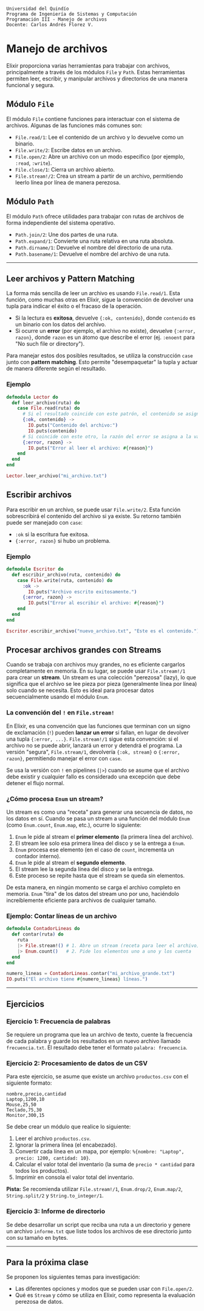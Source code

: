 ```
Universidad del Quindío
Programa de Ingeniería de Sistemas y Computación
Programación III - Manejo de archivos
Docente: Carlos Andrés Florez V.
```

# Manejo de archivos

Elixir proporciona varias herramientas para trabajar con archivos, principalmente a través de los módulos `File` y `Path`. Estas herramientas permiten leer, escribir, y manipular archivos y directorios de una manera funcional y segura.

## Módulo `File`

El módulo `File` contiene funciones para interactuar con el sistema de archivos. Algunas de las funciones más comunes son:

- `File.read/1`: Lee el contenido de un archivo y lo devuelve como un binario.
- `File.write/2`: Escribe datos en un archivo.
- `File.open/2`: Abre un archivo con un modo específico (por ejemplo, `:read`, `:write`).
- `File.close/1`: Cierra un archivo abierto.
- `File.stream!/2`: Crea un stream a partir de un archivo, permitiendo leerlo línea por línea de manera perezosa.

## Módulo `Path`

El módulo `Path` ofrece utilidades para trabajar con rutas de archivos de forma independiente del sistema operativo.

- `Path.join/2`: Une dos partes de una ruta.
- `Path.expand/1`: Convierte una ruta relativa en una ruta absoluta.
- `Path.dirname/1`: Devuelve el nombre del directorio de una ruta.
- `Path.basename/1`: Devuelve el nombre del archivo de una ruta.

---

## Leer archivos y Pattern Matching

La forma más sencilla de leer un archivo es usando `File.read/1`. Esta función, como muchas otras en Elixir, sigue la convención de devolver una tupla para indicar el éxito o el fracaso de la operación.

- Si la lectura es **exitosa**, devuelve `{:ok, contenido}`, donde `contenido` es un binario con los datos del archivo.
- Si ocurre un **error** (por ejemplo, el archivo no existe), devuelve `{:error, razon}`, donde `razon` es un átomo que describe el error (ej. `:enoent` para "No such file or directory").

Para manejar estos dos posibles resultados, se utiliza la construcción `case` junto con **pattern matching**. Esto permite "desempaquetar" la tupla y actuar de manera diferente según el resultado.

### Ejemplo

```elixir
defmodule Lector do
  def leer_archivo(ruta) do
    case File.read(ruta) do
      # Si el resultado coincide con este patrón, el contenido se asigna a la variable `contenido`
      {:ok, contenido} ->
        IO.puts("Contenido del archivo:")
        IO.puts(contenido)
      # Si coincide con este otro, la razón del error se asigna a la variable `razon`
      {:error, razon} ->
        IO.puts("Error al leer el archivo: #{reason}")
    end
  end
end

Lector.leer_archivo("mi_archivo.txt")
```

## Escribir archivos

Para escribir en un archivo, se puede usar `File.write/2`. Esta función sobrescribirá el contenido del archivo si ya existe. Su retorno también puede ser manejado con `case`:

- `:ok` si la escritura fue exitosa.
- `{:error, razon}` si hubo un problema.

### Ejemplo

```elixir
defmodule Escritor do
  def escribir_archivo(ruta, contenido) do
    case File.write(ruta, contenido) do
      :ok ->
        IO.puts("Archivo escrito exitosamente.")
      {:error, razon} ->
        IO.puts("Error al escribir el archivo: #{reason}")
    end
  end
end

Escritor.escribir_archivo("nuevo_archivo.txt", "Este es el contenido.")
```

## Procesar archivos grandes con Streams

Cuando se trabaja con archivos muy grandes, no es eficiente cargarlos completamente en memoria. En su lugar, se puede usar `File.stream!/1` para crear un **stream**. Un stream es una colección "perezosa" (lazy), lo que significa que el archivo se lee pieza por pieza (generalmente línea por línea) solo cuando se necesita. Esto es ideal para procesar datos secuencialmente usando el módulo `Enum`.

### La convención del `!` en `File.stream!`

En Elixir, es una convención que las funciones que terminan con un signo de exclamación (`!`) pueden **lanzar un error** si fallan, en lugar de devolver una tupla `{:error, ...}`. `File.stream!/1` sigue esta convención: si el archivo no se puede abrir, lanzará un error y detendrá el programa. La versión "segura", `File.stream/1`, devolvería `{:ok, stream}` o `{:error, razon}`, permitiendo manejar el error con `case`.

Se usa la versión con `!` en pipelines (`|>`) cuando se asume que el archivo debe existir y cualquier fallo es considerado una excepción que debe detener el flujo normal.

### ¿Cómo procesa `Enum` un stream?

Un stream es como una "receta" para generar una secuencia de datos, no los datos en sí. Cuando se pasa un stream a una función del módulo `Enum` (como `Enum.count`, `Enum.map`, etc.), ocurre lo siguiente:

1. `Enum` le pide al stream el **primer elemento** (la primera línea del archivo).
2. El stream lee solo esa primera línea del disco y se la entrega a `Enum`.
3. `Enum` procesa ese elemento (en el caso de `count`, incrementa un contador interno).
4. `Enum` le pide al stream el **segundo elemento**.
5. El stream lee la segunda línea del disco y se la entrega.
6. Este proceso se repite hasta que el stream se queda sin elementos.

De esta manera, en ningún momento se carga el archivo completo en memoria. `Enum` "tira" de los datos del stream uno por uno, haciéndolo increíblemente eficiente para archivos de cualquier tamaño.

### Ejemplo: Contar líneas de un archivo

```elixir
defmodule ContadorLineas do
  def contar(ruta) do
    ruta
    |> File.stream!() # 1. Abre un stream (receta para leer el archivo)
    |> Enum.count()   # 2. Pide los elementos uno a uno y los cuenta
  end
end

numero_lineas = ContadorLineas.contar("mi_archivo_grande.txt")
IO.puts("El archivo tiene #{numero_lineas} líneas.")
```

---

## Ejercicios

### Ejercicio 1: Frecuencia de palabras

Se requiere un programa que lea un archivo de texto, cuente la frecuencia de cada palabra y guarde los resultados en un nuevo archivo llamado `frecuencia.txt`. El resultado debe tener el formato `palabra: frecuencia`.

### Ejercicio 2: Procesamiento de datos de un CSV

Para este ejercicio, se asume que existe un archivo `productos.csv` con el siguiente formato:

```csv
nombre,precio,cantidad
Laptop,1200,10
Mouse,25,50
Teclado,75,30
Monitor,300,15
```

Se debe crear un módulo que realice lo siguiente:
1. Leer el archivo `productos.csv`.
2. Ignorar la primera línea (el encabezado).
3. Convertir cada línea en un mapa, por ejemplo: `%{nombre: "Laptop", precio: 1200, cantidad: 10}`.
4. Calcular el valor total del inventario (la suma de `precio * cantidad` para todos los productos).
5. Imprimir en consola el valor total del inventario.

**Pista:** Se recomienda utilizar `File.stream!/1`, `Enum.drop/2`, `Enum.map/2`, `String.split/2` y `String.to_integer/1`.

### Ejercicio 3: Informe de directorio

Se debe desarrollar un script que reciba una ruta a un directorio y genere un archivo `informe.txt` que liste todos los archivos de ese directorio junto con su tamaño en bytes.

---

## Para la próxima clase

Se proponen los siguientes temas para investigación:

- Las diferentes opciones y modos que se pueden usar con `File.open/2`.
- Qué es `Stream` y cómo se utiliza en Elixir, como representa la evaluación perezosa de datos.